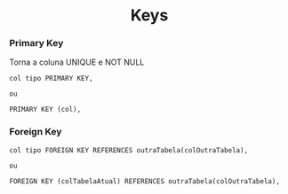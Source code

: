 <h1 align="center">Keys</h1>

<h3>Primary Key</h3>
<p>Torna a coluna UNIQUE e NOT NULL</p>

```
col tipo PRIMARY KEY,

ou

PRIMARY KEY (col),
```
<h3>Foreign Key</h3>

```
col tipo FOREIGN KEY REFERENCES outraTabela(colOutraTabela),

ou

FOREIGN KEY (colTabelaAtual) REFERENCES outraTabela(colOutraTabela),
```
